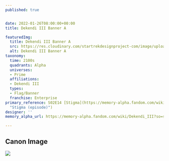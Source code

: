 ```yaml
---
published: true


date: 2022-01-26T08:00:00+00:00
title: Dekendi III Banner A

featuredImg:
  title: Dekendi III Banner A
  src: https://res.cloudinary.com/startrekdesignproject-com/image/upload/v1643240848/Dekendi-III-Banner-A.png
  alt: Dekendi III Banner A
taxonomy:
  time: 2100s
  quadrants: Alpha
  universes:
  - Prime
  affiliations:
  - Dekendi III
  types:
  - Flag/Banner
  franchise: Enterprise
primary_reference: S02E14 [Stigma](https://memory-alpha.fandom.com/wiki/Stigma_(episode)
  "Stigma (episode)")
designer: ''
memory_alpha_url: https://memory-alpha.fandom.com/wiki/Dekendi_III?so=search

---
```

## Canon Image

![](https://res.cloudinary.com/startrekdesignproject-com/image/upload/v1643240849/Dekendi-III-Banners_ENT-Stigma.jpg)